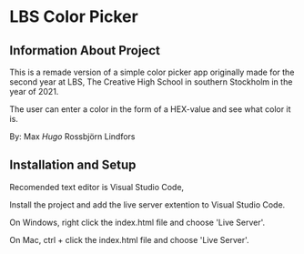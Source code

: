 # LBS Color Picker

## Information About Project
This is a remade version of a simple color picker app originally made for the second year at LBS, The Creative High School in southern Stockholm in the year of 2021.

The user can enter a color in the form of a HEX-value and see what color it is.

By: Max *Hugo* Rossbjörn Lindfors

## Installation and Setup
Recomended text editor is Visual Studio Code,

Install the project and add the live server extention to Visual Studio Code.

On Windows, right click the index.html file and choose 'Live Server'.

On Mac, ctrl + click the index.html file and choose 'Live Server'.